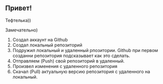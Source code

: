 ## Привет!

Тефтелька))

Замечательно)


1. Создал аккаунт на Github
2. Создал локальный репозиторий 
3. Подружил локальный и удаленный рпозитории. Github при первом созданни репозитория подсказывает как это сделать.
4. Отправляем (Push) свой репозиторий в удаленный.
5. Произвел изменения с удаленного репозитория
6. Скачал (Pull) актуальную версию репозитория с удаленного на локальный.